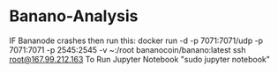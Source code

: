 # Banano-Analysis
IF Bananode crashes then run this: docker run -d -p 7071:7071/udp -p 7071:7071 -p 2545:2545 -v ~:/root bananocoin/banano:latest
ssh root@167.99.212.163
To Run Jupyter Notebook "sudo jupyter notebook"
